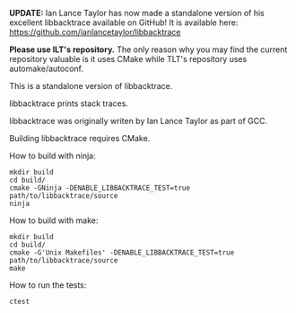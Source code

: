 **UPDATE:** Ian Lance Taylor has now made a standalone version of his excellent libbacktrace available on GitHub! It is available here: https://github.com/ianlancetaylor/libbacktrace

**Please use ILT's repository.** The only reason why you may find the current repository valuable is it uses CMake while TLT's repository uses automake/autoconf.

This is a standalone version of libbacktrace.

libbacktrace prints stack traces.

libbacktrace was originally writen by Ian Lance Taylor as part of GCC.

Building libbacktrace requires CMake.

How to build with ninja:

    mkdir build
    cd build/
    cmake -GNinja -DENABLE_LIBBACKTRACE_TEST=true path/to/libbacktrace/source
    ninja

How to build with make:

    mkdir build
    cd build/
    cmake -G'Unix Makefiles' -DENABLE_LIBBACKTRACE_TEST=true path/to/libbacktrace/source
    make

How to run the tests:

    ctest
